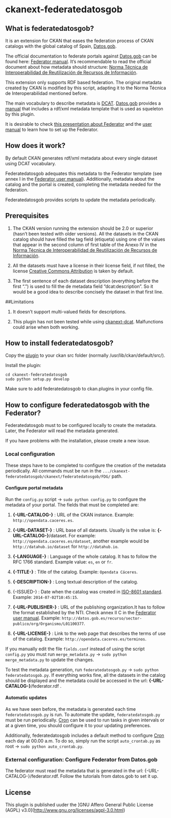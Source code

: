 ckanext-federatedatosgob
========================


## What is federatedatosgob?

It is an extension for CKAN that eases the federation process of CKAN catalogs with the global catalog of Spain, [Datos.gob](http://www.datos.gob.es/).

The official documentation to federate portals against [Datos.gob](http://www.datos.gob.es/) can be found here: [Federator manual](http://www.datos.gob.es/content/manual-de-uso-de-herramienta-federador). It’s recommendable to read the official document about how metadata should structure: [Norma Técnica de Interoperabilidad de Reutilización de Recursos de Información](https://www.boe.es/buscar/doc.php?id=BOE-A-2013-2380).

This extension only supports RDF based federation. The original metadata created by CKAN is modified by this script, adapting it to the Norma Técnica de Interoperabilidad mentioned before. 

The main vocabulary to describe metadata is [DCAT](http://www.w3.org/TR/vocab-dcat/). [Datos.gob](http://www.datos.gob.es/) provides a [manual](http://datos.gob.es/sites/default/files/federador_-_manual_de_usuario.pdf) that includes a rdf/xml metadata template that is used as squeleton by this plugin. 

It is desirable to check [this presentation about Federator](http://www.w3.org/2013/share-psi/wiki/images/8/89/Share-PSI_FederationTool_v01_en_paper.pdf) and the [user manual](http://datos.gob.es/sites/default/files/federador_-_manual_de_usuario.pdf) to learn how to set up the Federator.


## How does it work?

By default CKAN generates rdf/xml metadata about every single dataset using DCAT vocabulary. 

Federatedatosgob adequates this metadata to the Federator template (see annex I in the [Federator user manual]([http://datos.gob.es/sites/default/files/federador_-_manual_de_usuario_2.docx])). Additionally, metadata about the catalog and the portal is created, completing the metadata needed for the federation. 

Federatedatosgob provides scripts to update the metadata periodically.


## Prerequisites

1. The CKAN version running the extension should be 2.0 or superior (hasn’t been tested with older versions).
All the datasets in the CKAN catalog should have filled the tag field (etiqueta) using one of the values that appear in the second column of first table of the Anexo IV in the [Norma Técnica de Interoperabilidad de Reutilización de Recursos de Información](https://www.boe.es/buscar/doc.php?id=BOE-A-2013-2380).

2. All the datasets must have a license in their license field, if not filled, the license [Creative Commons Attribution](http://www.opendefinition.org/licenses/cc-by) is taken by default.

3. The first sentence of each dataset description (everything before the first “.”) is used to fill the de metadata field “dcat:description”. So it would be a good idea to describe concisely the dataset in that first line. 


##Limitations

1. It doesn’t support multi-valued fields for descriptions.

2. This plugin has not been tested while using [ckanext-dcat](https://github.com/ckan/ckanext-dcat). Malfunctions could arise when both working.
 

## How to install federatedatosgob?

Copy the [plugin](https://github.com/jesusredondo/ckanext-federatedatosgob) to your ckan src folder (normally /usr/lib/ckan/default/src/).

Install the plugin:

    cd ckanext-federatedatosgob
    sudo python setup.py develop

Make sure to add federatedatosgob to ckan.plugins in your config file.


## How to configure federatedatosgob with the Federator?

Federatedatosgob must to be configured locally to create the metadata. Later, the Federator will read the metadata generated. 

If you have problems with the installation, please create a new issue.


### Local configuration

These steps have to be completed to configure the creation of the metadata periodically.
All commands must be run in the `.../ckanext-federatedatosgob/ckanext/federatedatosgob/FDG/` path.


#### Configure portal metadata

Run the `config.py` script → `sudo python config.py` to configure the metadata of your portal. The fields that must be completed are:

1. **{-URL-CATALOG-}** :  URL of the CKAN instance. Example: `http://opendata.caceres.es`.

2. **{-URL-DATASET-}** : URL base of all datasets. Usually is the value is: **{-URL-CATALOG-}**/dataset. For example: `http://opendata.caceres.es/dataset`, another example would be `http://datahub.io/dataset` for `http://datahub.io`.

3. **{-LANGUAGE-}** : Language of the whole catalog. It has to follow the RFC 1766 standard. Example value: `es`, `en` or `fr`.

4. **{-TITLE-}** : Title of the catalog. Example: `Opendata Cáceres`.

5. **{-DESCRIPTION-}** : Long textual description of the catalog.

6. {-ISSUED-} :  Date when the catalog was created in [ISO-8601 standard](http://www.w3.org/TR/NOTE-datetime). Example: `2014-07-02T10:45:15`.

7. **{-URL-PUBLISHER-}** : URL of the publishing organization.It has to follow the format established by the NTI. Check annex II C in the [Federator user manual](http://datos.gob.es/sites/default/files/federador_-_manual_de_usuario_2.docx). Example: `http://datos.gob.es/recurso/sector-publico/org/Organismo/L01100377`.

8. **{-URL-LICENSE-}** : Link to the web page that describes the terms of use of the catalog. Example: `http://opendata.caceres.es/terminos`.

If you manually edit the file `fields.conf` instead of using the script `config.py` you must run `merge_metadata.py` → `sudo python merge_metadata.py` to update the changes. 

To test the metadata generation, run `federatedatosgob.py` →  `sudo python federatedatosgob.py`. If everything works fine, all the datasets in the catalog should be displayed and the metadata could be accessed in the url: **{-URL-CATALOG-}**/federator.rdf .

#### Automatic updates

As we have seen before, the metadata is generated each time `federatedatosgob.py` is run. To automate the update, `federatedatosgob.py` must be run periodically. [Cron](http://unixhelp.ed.ac.uk/CGI/man-cgi?crontab+5) can be used to run tasks in given intervals or at a given time, you should configure it to your updating preferences.

Additionally, federatedatosgob includes a default method to configure [Cron](http://unixhelp.ed.ac.uk/CGI/man-cgi?crontab+5) each day at 00.00 a.m. To do so, simply run the script `auto_crontab.py` as root → `sudo python auto_crontab.py`.

### External configuration: Configure Federator from Datos.gob

The federator must read the metadata that is generated in the url: {-URL-CATALOG-}/federator.rdf. Follow the tutorials from datos.gob to set it up.


## License
This plugin is published uuder the ]GNU Affero General Public License (AGPL) v3.0](http://www.gnu.org/licenses/agpl-3.0.html)
